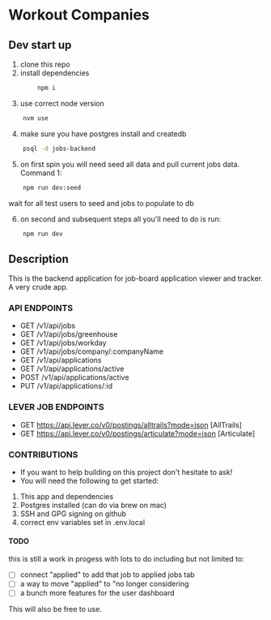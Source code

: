 # Workout Companies

## Dev start up

1. clone this repo
2. install dependencies

```zsh
        npm i
```

3. use correct node version

```zsh
    nvm use
```

4. make sure you have postgres install and createdb

```zsh
    psql -d jobs-backend
```

5. on first spin you will need seed all data and pull current jobs data. Command 1:

```zsh
    npm run dev:seed
```

wait for all test users to seed and jobs to populate to db

6. on second and subsequent steps all you'll need to do is run:

```zsh
    npm run dev
```

## Description

This is the backend application for job-board application viewer and tracker. A very crude app.

### API ENDPOINTS

- GET /v1/api/jobs
- GET /v1/api/jobs/greenhouse
- GET /v1/api/jobs/workday
- GET /v1/api/jobs/company/:companyName
- GET /v1/api/applications
- GET /v1/api/applications/active
- POST /v1/api/applications/active
- PUT /v1/api/applications/:id

### LEVER JOB ENDPOINTS

- GET https://api.lever.co/v0/postings/alltrails?mode=json [AllTrails]
- GET https://api.lever.co/v0/postings/articulate?mode=json [Articulate]

### CONTRIBUTIONS

- If you want to help building on this project don't hesitate to ask!
- You will need the following to get started:

1. This app and dependencies
2. Postgres installed (can do via brew on mac)
3. SSH and GPG signing on github
4. correct env variables set in .env.local

#### TODO

this is still a work in progess with lots to do including but not limited to:

- [ ] connect "applied" to add that job to applied jobs tab
- [ ] a way to move "applied" to "no longer considering
- [ ] a bunch more features for the user dashboard

This will also be free to use.
